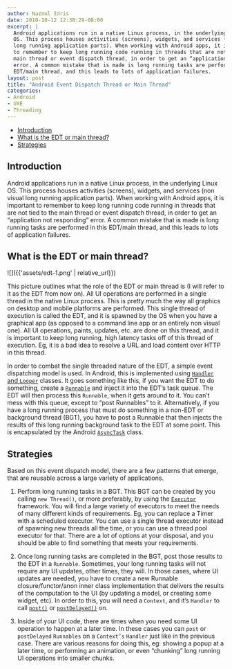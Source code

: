 ```yaml
---
author: Nazmul Idris
date: 2010-10-12 12:38:29-08:00
excerpt: | 
  Android applications run in a native Linux process, in the underlying Linux
  OS. This process houses activities (screens), widgets, and services (non visual
  long running application parts). When working with Android apps, it is important
  to remember to keep long running code running in threads that are not tied to the
  main thread or event dispatch thread, in order to get an “application not responding”
  error. A common mistake that is made is long running tasks are performed in this
  EDT/main thread, and this leads to lots of application failures.
layout: post
title: "Android Event Dispatch Thread or Main Thread"
categories:
- Android
- UXE
- Threading
---
```


<!-- START doctoc generated TOC please keep comment here to allow auto update -->
<!-- DON'T EDIT THIS SECTION, INSTEAD RE-RUN doctoc TO UPDATE -->


- [Introduction](#introduction)
- [What is the EDT or main thread?](#what-is-the-edt-or-main-thread)
- [Strategies](#strategies)

<!-- END doctoc generated TOC please keep comment here to allow auto update -->

## Introduction

Android applications run in a native Linux process, in the underlying Linux OS. This process houses activities (screens), widgets, and services (non visual long running application parts). When working with Android apps, it is important to remember to keep long running code running in threads that are not tied to the main thread or event dispatch thread, in order to get an “application not responding” error. A common mistake that is made is long running tasks are performed in this EDT/main thread, and this leads to lots of application failures.

## What is the EDT or main thread?

![]({{'assets/edt-1.png' | relative_url}})

This picture outlines what the role of the EDT or main thread is (I will refer to it as the EDT from now on). All UI operations are performed in a single thread in the native Linux process. This is pretty much the way all graphics on desktop and mobile platforms are performed. This single thread of execution is called the EDT, and it is spawned by the OS when you have a graphical app (as opposed to a command line app or an entirely non visual one). All UI operations, paints, updates, etc. are done on this thread, and it is important to keep long running, high latency tasks off of this thread of execution. Eg, it is a bad idea to resolve a URL and load content over HTTP in this thread.

In order to combat the single threaded nature of the EDT, a simple event dispatching model is used. In Android, this is implemented using [`Handler` and `Looper`](http://developer.android.com/reference/android/os/Looper.html) classes. It goes something like this, if you want the EDT
 to do something, create a [`Runnable`](http://developer.android.com/reference/java/lang/Runnable.html) and inject it into the EDT’s task queue. The EDT will then process this `Runnable`, when it gets around to it. You can’t mess with this queue, except to “post Runnables” to it. Alternatively, if you have a long running process that must do something in a non-EDT or background thread (BGT), you have to post a Runnable that then injects the results of this long running background task to the EDT at some point. This is encapsulated by the Android [`AsyncTask`](http://developer.android.com/reference/android/os/AsyncTask.html) class.

## Strategies

Based on this event dispatch model, there are a few patterns that emerge, that are reusable across a large variety of applications.
    
  1. Perform long running tasks in a BGT. This BGT can be created by you calling `new Thread()`, or more preferably, by using the [`Executor`](http://download.oracle.com/javase/1.5.0/docs/api/java/util/concurrent/Executor.html) framework. You will find a large variety of executors to meet the needs of many different kinds of requirements. Eg, you can replace a Timer with a scheduled executor. You can use a single thread executor instead of spawning new threads all the time, or you can use a thread pool executor for that. There are a lot of options at your disposal, and you should be able to find something that meets your requirements.
    
  2. Once long running tasks are completed in the BGT, post those results to the EDT in a `Runnable`. Sometimes, your long running tasks will not require any UI updates, other times, they will. In those cases, where UI updates are needed, you have to create a new Runnable closure/functor/anon inner class implementation that delivers the results of the computation to the UI (by updating a model, or creating some widget, etc). In order to this, you will need a `Context`, and it’s `Handler` to call [`post()`](http://developer.android.com/reference/android/os/Handler.html#post(java.lang.Runnable)) or [`postDelayed()`](
  https://developer.android.com/reference/android/os/Handler#postDelayed(java.lang.Runnable,%20long)) on.
    
  3. Inside of your UI code, there are times when you need some UI operation to happen at a later time. In these cases you can `post` or `postDelayed` `Runnables` on a `Context’s` `Handler` just like in the previous case. There are various reasons for doing this, eg: showing a popup at a later time, or performing an animation, or even “chunking” long running UI operations into smaller chunks.

